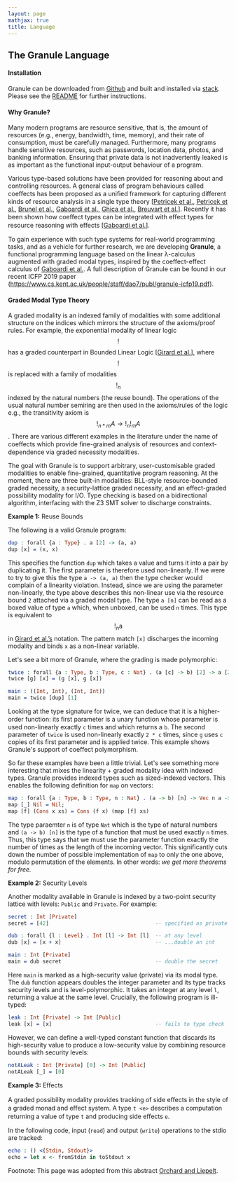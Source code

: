 ```yaml
---
layout: page
mathjax: true
title: Language
---
```


The Granule Language
--------------------


#### Installation

Granule can be downloaded from [Github](https://github.com/granule-project/granule) and built and installed via [stack](https://docs.haskellstack.org/en/stable/README/).  Please see the [README](https://github.com/granule-project/granule/blob/master/README.md) for further instructions.

#### Why Granule?

Many modern programs are resource sensitive, that is, the amount of resources (e.g., energy, bandwidth, time, memory), and their rate of consumption, must be carefully managed. Furthermore, many programs handle sensitive resources, such as passwords, location data, photos, and banking information. Ensuring that private data is not inadvertently leaked is as important as the functional input-output behaviour of a program.

Various type-based solutions have been provided for reasoning about and controlling resources. A general class of program behaviours called coeﬀects has been proposed as a uniﬁed framework for capturing different
kinds of resource analysis in a single type theory [[Petricek et al.](http://tomasp.net/academic/papers/structural/coeffects-icfp.pdf), [Petricek et al.](http://tomasp.net/academic/papers/coeffects/coeffects-icalp.pdf), [Brunel et al.](https://lipn.univ-paris13.fr/~mazza/papers/CoreQuantCoeff.pdf), [Gaboardi et al.](https://www.cs.kent.ac.uk/people/staff/dao7/publ/combining-effects-and-coeffects-icfp16.pdf), [Ghica et al.](https://www.cs.bham.ac.uk/~drg/papers/esop14.pdf), [Breuvart et al.](https://lipn.univ-paris13.fr/~breuvart/articles/boundedRel.pdf)]. Recently it has been shown how coeﬀect types can be integrated with eﬀect types for resource reasoning with eﬀects [[Gaboardi et al.](https://www.cs.kent.ac.uk/people/staff/dao7/publ/combining-effects-and-coeffects-icfp16.pdf)].

To gain experience with such type systems for real-world programming tasks, and as a vehicle for further research, we are developing **Granule**, a functional programming language based on the linear λ-calculus augmented with graded modal types, inspired by the coeffect-effect calculus of [Gaboardi et al.](https://www.cs.kent.ac.uk/people/staff/dao7/publ/combining-effects-and-coeffects-icfp16.pdf). A full description of Granule can be found in our recent ICFP 2019 paper (https://www.cs.kent.ac.uk/people/staff/dao7/publ/granule-icfp19.pdf).

#### Graded Modal Type Theory

A graded modality is an indexed family of modalities with some additional structure on the indices which mirrors the structure of the axioms/proof rules. For example, the exponential modality of linear logic $$!$$ has a graded counterpart in Bounded Linear Logic [[Girard et al.](https://www.sciencedirect.com/science/article/pii/030439759290386T)], where $$!$$ is replaced with a family of modalities $$!_n$$ indexed by the natural numbers (the reuse bound). The operations of the usual natural number semiring are then used in the axioms/rules of the logic e.g., the transitivity axiom is $$!_{n*m} A \to !_n !_m A$$. There are various different examples in the literature under the name of coeffects which provide ﬁne-grained analysis of resources and context-dependence via graded necessity modalities.

The goal with Granule is to support arbitrary, user-customisable graded modalities to enable fine-grained, quantitative program reasoning. At the moment, there are three built-in modalities: BLL-style resource-bounded graded necessity, a security-lattice graded necessity, and an effect-graded possibility modality for I/O. Type checking is based on a bidirectional algorithm, interfacing with the Z3 SMT solver to discharge constraints.

**Example 1:** Reuse Bounds

The following is a valid Granule program:

```idris
dup : forall {a : Type} . a [2] -> (a, a)
dup [x] = (x, x)
```

This specifies the function `dup` which takes a value and turns it into a pair by duplicating it. The
first parameter is therefore used non-linearly. If we were to try to give this the type `a -> (a, a)` then
the type checker would complain of a linearity violation. Instead, since we are using the parameter
non-linearly, the type above describes this non-linear use via the resource bound `2` attached via
a graded modal type. The type `a [n]` can be read as a boxed value of type `a` which, when unboxed,
can be used `n` times. This type is equivalent to $$!_n \text{a}$$ in [Girard et al.’s](https://www.sciencedirect.com/science/article/pii/030439759290386T) notation. The pattern match `[x]` discharges the incoming modality and binds `x` as a non-linear variable.

Let's see a bit more of Granule, where the grading is made polymorphic:

```idris
twice : forall {a : Type, b : Type, c : Nat} . (a [c] -> b) [2] -> a [2 * c] -> (b, b)
twice [g] [x] = (g [x], g [x])

main : ((Int, Int), (Int, Int))
main = twice [dup] [1]
```

Looking at the type signature for twice, we can deduce that it is a higher-order function: its ﬁrst parameter is a unary function whose parameter is used non-linearly exactly `c` times and which returns a `b`. The second parameter of `twice` is used non-linearly exactly `2 * c` times, since `g` uses `c` copies of its first parameter and is applied twice. This example shows Granule's support of coeffect polymorphism.

So far these examples have been a little trivial. Let's see something more interesting that mixes
the linearity + graded modality idea with indexed types. Granule provides indexed types such as
sized-indexed vectors. This enables the following definition for `map` on vectors:

```idris
map : forall {a : Type, b : Type, n : Nat} . (a -> b) [n] -> Vec n a -> Vec n b
map [_] Nil = Nil;
map [f] (Cons x xs) = Cons (f x) (map [f] xs)

```

The type paraemter `n` is of type `Nat` which is the type of natural numbers and `(a -> b) [n]` is the type
of a function that must be used exactly `n` times.
Thus, this type says that we must use the parameter function exactly the number of times as the length
of the incoming vector. This significantly cuts down the number of possible implementation of `map`
to only the one above, modulo permutation of the elements. In other words: _we get more theorems for free._

**Example 2:** Security Levels

Another modality available in Granule is indexed by a two-point security lattice with levels: `Public` and `Private`. For example:

```idris
secret : Int [Private]
secret = [42]                                  -- specified as private

dub : forall {l : Level} . Int [l] -> Int [l]  -- at any level
dub [x] = [x + x]                              -- ...double an int

main : Int [Private]
main = dub secret                              -- double the secret
```

Here `main` is marked as a high-security value (private) via its modal type. The `dub` function appears doubles the integer parameter and its type tracks security levels and is level-polymorphic. It takes an integer at any level `l`, returning a value at the same level. Crucially, the following program is ill-typed:

```idris
leak : Int [Private] -> Int [Public]
leak [x] = [x]                                 -- fails to type check
```

However, we can define a well-typed constant function that discards its high-security value to produce a low-security value by combining resource bounds with security levels:

```idris
notALeak : Int [Private] [0] -> Int [Public]
notALeak [_] = [0]
```

**Example 3:** Eﬀects

A graded possibility modality provides tracking of side eﬀects in the style of a graded monad and eﬀect system. A type `t <e>` describes a computation returning a value of type `t` and producing side eﬀects `e`.

In the following code, input (`read`) and output (`write`) operations to the stdio are tracked:

```idris
echo : () <{Stdin, Stdout}>
echo = let x <- fromStdin in toStdout x

```

Footnote: This page was adopted from this abstract [Orchard and Liepelt](http://www.cs.ox.ac.uk/conferences/fscd2017/preproceedings_unprotected/TLLA_Orchard.pdf).
